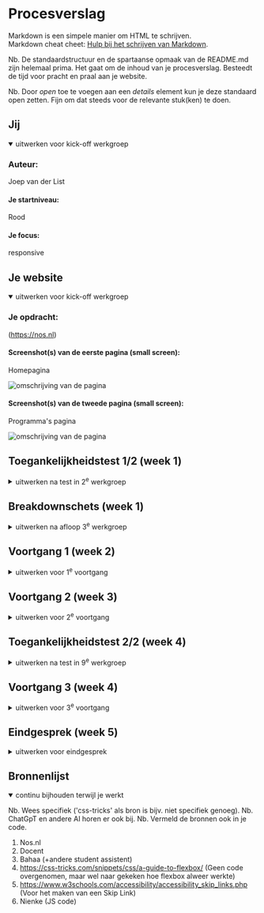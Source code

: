 # Procesverslag
Markdown is een simpele manier om HTML te schrijven.  
Markdown cheat cheet: [Hulp bij het schrijven van Markdown](https://github.com/adam-p/markdown-here/wiki/Markdown-Cheatsheet).

Nb. De standaardstructuur en de spartaanse opmaak van de README.md zijn helemaal prima. Het gaat om de inhoud van je procesverslag. Besteedt de tijd voor pracht en praal aan je website.

Nb. Door *open* toe te voegen aan een *details* element kun je deze standaard open zetten. Fijn om dat steeds voor de relevante stuk(ken) te doen.





## Jij

<details open>
  <summary>uitwerken voor kick-off werkgroep</summary>

  ### Auteur:
  Joep van der List

  #### Je startniveau:
  Rood

  #### Je focus:
  responsive
 
</details>





## Je website

<details open>
  <summary>uitwerken voor kick-off werkgroep</summary>

  ### Je opdracht:
  (https://nos.nl)

  #### Screenshot(s) van de eerste pagina (small screen): 
  Homepagina 
  
  <img src="readme-images/Scherm­afbeelding 2024-09-04 om 12.01.47.png" width="375px" alt="omschrijving van de pagina">

  #### Screenshot(s) van de tweede pagina (small screen):
  Programma's pagina 
  
  <img src="readme-images/Scherm­afbeelding 2024-09-08 om 13.18.45.png" width="375px" alt="omschrijving van de pagina">
 
</details>



## Toegankelijkheidstest 1/2 (week 1)

<details>
  <summary>uitwerken na test in 2<sup>e</sup> werkgroep</summary>

  ### Bevindingen
  Lijst met je bevindingen die in de test naar voren kwamen:
  * Er zaten best wat errors in de code
  * Het H1 element was niet aanwezig (voor zover ik kon vinden)
  * De alt zijn niet duidelijk over wat er op de foto te zien is
  * Alle titels zijn H2

  
  
</details>



## Breakdownschets (week 1)

<details>
  <summary>uitwerken na afloop 3<sup>e</sup> werkgroep</summary>

  ### de hele pagina: 
  <img src="readme-images/frontend_breakdown1.jpg" width="375px" alt="breakdown van de hele pagina">

  ### dynamisch deel (bijv menu): 
  <img src="readme-images/frontend_breakdown2.jpg" width="375px" alt="breakdown van een dynamisch deel">

  ### wellicht nog een dynamisch deel (bijv filter): 
  <img src="readme-images/dummy-plaatje.jpg" width="375px" alt="breakdown van nog een dynamisch deel">

</details>





## Voortgang 1 (week 2)

<details>
  <summary>uitwerken voor 1<sup>e</sup> voortgang</summary>

  ### Stand van zaken
  hier dit ging goed & dit was lastig (neem ook screenshots op van delen van je website en code)


  ### Agenda voor meeting
  samen met je groepje opstellen

  | Randi          | Lois               | Nienke       | Joep        |
  | ---            | ---                | ---          | ---              |
  | html checken  | html checken       | hulp met     | Extra uitleg over grid    |
  |                | fonts en achtergrond | hamburgermenu | font toevoegen uit downloads |
  | ...            | video's downloaden   | ...          | ...              |


  ### Verslag van meeting
  hier na afloop snel de uitkomsten van de meeting vastleggen

  Ik heb geleerd:
  - Hoe ik tekst op een foto krijg
  - Hoe ik een uitkapbare tekst /menu maak
  - Hoe ik iets ontzichtbaar voor de screenreader maak
  - 

</details>





## Voortgang 2 (week 3)

<details>
  <summary>uitwerken voor 2<sup>e</sup> voortgang</summary>

  ### Stand van zaken
  hier dit ging goed & dit was lastig (neem ook screenshots op van delen van je website en code)


  ### Agenda voor meeting
  samen met je groepje opstellen

  | Randi          | Lois               | Nienke       | Joep             |
  | ---            | ---                | ---          | ---              |
  | Hulp met fonts | Hulp met fonts   | geen specifieke| gradient op foto |
  |                |                  | vraag          |                  |
  | ...            | ...                | ...          | ...              |


  ### Verslag van meeting
  hier na afloop snel de uitkomsten van de meeting vastleggen

  - groter maken van alleen 1e foto
  - schaduw op text fixen
  - lettertypen goed maken
  - begin gemaakt aan footer

</details>





## Toegankelijkheidstest 2/2 (week 4)

<details>
  <summary>uitwerken na test in 9<sup>e</sup> werkgroep</summary>

  ### Bevindingen
  Lijst met je bevindingen die in de test naar voren kwamen (geef ook aan wat er verbeterd is):
  * Bij de meeste vragen/eisen had ik als "ja" als antwoord
  * De Focus state en Skip link had ik nog niet
  * De "high contrast" mode had ik niet, maar hoefde ik van de docent ook niet toe te voegen

  
</details>





## Voortgang 3 (week 4)

<details>
  <summary>uitwerken voor 3<sup>e</sup> voortgang</summary>

  ### Stand van zaken
  hier dit ging goed & dit was lastig (neem ook screenshots op van delen van je website en code)


  ### Agenda voor meeting
  samen met je groepje opstellen

  || Randi          | Lois               | Nienke       | Joep        |
  | ---            | ---                 | ---          | ---              |
  | Het toevoegen  | Animatie op svg     | Audio bestand| Grid/responsiveness maken   |
  | van items in de| een voor toevoegen  | invoegen op  | rode p tag gefixed |
  | Nav op groot scherm|                 |  site        |               |


  ### Verslag van meeting
  hier na afloop snel de uitkomsten van de meeting vastleggen

  - (deels) Geleerd hoe je een responsive website maakt 
  - Geleerd hoe je items pas op bepaalde schermgrotes tevoorschijn laat komen
  - (deels) animaties (opnieuw, was het vergeten) leren toevoegen

</details>





## Eindgesprek (week 5)

<details>
  <summary>uitwerken voor eindgesprek</summary>

  ### Je uitkomst - karakteristiek screenshots:
  <img src="readme-images/Scherm­afbeelding 2024-10-02 om 20.17.46.png" width="375px" alt="uitomst opdracht 1">


  ### Dit ging goed/Heb ik geleerd: 
  Ik heb dit vak heeel veel gelerd. Zoals het maken en opstellen van een grid, Maar ook how je een responsive website maakt.
  De eerste pagina (foto1) is uiteindelijk best goed gelukt, ookal moest ik er veel veel voor veranderen om hem goed te krijgen.

  <img src="readme-images/Scherm­afbeelding 2024-10-02 om 20.17.37.png" width="375px" alt="top">
  <img src="readme-images/Scherm­afbeelding 2024-10-02 om 20.22.04.png" width="375px" alt="responsive">
  <img src="readme-images/Scherm­afbeelding 2024-10-02 om 20.22.24.png" width="375px" alt="responsive2">
  


  ### Dit was lastig/Is niet gelukt:
  (Voor nu) is het mij niet geulukt om de 2e pagina voledig responsive te maken. Voor dignen zoals high contrast mode en animaties     heb ik geen tijd gehad. Iets wat lastig was, was de layout van pagina 1. Deze heb ik meerdere keren moeten veranderen en ook aan het eind nog een hele section moeten verplaatsten met position absolute (dit mocht van de docent). 

  <img src="readme-images/Scherm­afbeelding 2024-10-02 om 20.17.18.png" width="375px" alt="bummer">
  
</details>





## Bronnenlijst

<details open>
  <summary>continu bijhouden terwijl je werkt</summary>

  Nb. Wees specifiek ('css-tricks' als bron is bijv. niet specifiek genoeg). 
  Nb. ChatGpT en andere AI horen er ook bij.
  Nb. Vermeld de bronnen ook in je code.

  1. Nos.nl 
  2. Docent
  3. Bahaa (+andere student assistent)
  4. https://css-tricks.com/snippets/css/a-guide-to-flexbox/ (Geen code overgenomen, maar wel naar gekeken hoe flexbox alweer werkte)
  5. https://www.w3schools.com/accessibility/accessibility_skip_links.php (Voor het maken van een Skip Link)
  6. Nienke (JS code)

</details>
